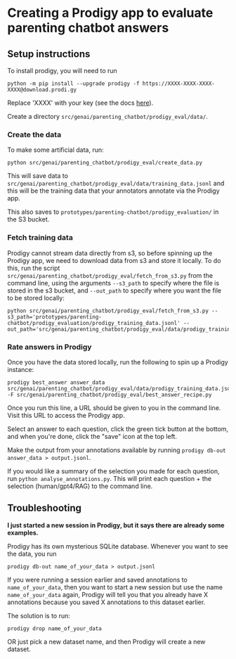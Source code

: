 # Creating a Prodigy app to evaluate parenting chatbot answers

## Setup instructions

To install prodigy, you will need to run
```
python -m pip install --upgrade prodigy -f https://XXXX-XXXX-XXXX-XXXX@download.prodi.gy
```
Replace 'XXXX' with your key (see the docs [here](https://prodi.gy/docs/install)).

Create a directory `src/genai/parenting_chatbot/prodigy_eval/data/`.

### Create the data

To make some artificial data, run:
```
python src/genai/parenting_chatbot/prodigy_eval/create_data.py
```
This will save data to `src/genai/parenting_chatbot/prodigy_eval/data/training_data.jsonl` and this will be the training data that your annotators annotate via the Prodigy app.

This also saves to `prototypes/parenting-chatbot/prodigy_evaluation/` in the S3 bucket.

### Fetch training data

Prodigy cannot stream data directly from s3, so before spinning up the Prodigy app, we need to download data from s3 and store it locally. To do this, run the script `src/genai/parenting_chatbot/prodigy_eval/fetch_from_s3.py` from the command line, using the arguments `--s3_path` to specify where the file is stored in the s3 bucket, and `--out_path` to specify where you want the file to be stored locally:

```
python src/genai/parenting_chatbot/prodigy_eval/fetch_from_s3.py --s3_path='prototypes/parenting-chatbot/prodigy_evaluation/prodigy_training_data.jsonl' --out_path='src/genai/parenting_chatbot/prodigy_eval/data/prodigy_training_data.jsonl'
```

### Rate answers in Prodigy

Once you have the data stored locally, run the following to spin up a Prodigy instance:
```
prodigy best_answer answer_data src/genai/parenting_chatbot/prodigy_eval/data/prodigy_training_data.jsonl -F src/genai/parenting_chatbot/prodigy_eval/best_answer_recipe.py
```
Once you run this line, a URL should be given to you in the command line. Visit this URL to access the Prodigy app.

Select an answer to each question, click the green tick button at the bottom, and when you're done, click the "save" icon at the top left.

Make the output from your annotations available by running `prodigy db-out answer_data > output.jsonl`.

If you would like a summary of the selection you made for each question, run `python analyse_annotations.py`. This will print each question + the selection (human/gpt4/RAG) to the command line.

## Troubleshooting

**I just started a new session in Prodigy, but it says there are already some examples.**

Prodigy has its own mysterious SQLite database. Whenever you want to see the data, you run
```
prodigy db-out name_of_your_data > output.jsonl
```

If you were running a session earlier and saved annotations to `name_of_your_data`, then you want to start a new session but use the name `name_of_your_data` again, Prodigy will tell you that you already have X annotations because you saved X annotations to this dataset earlier.

The solution is to run:
```
prodigy drop name_of_your_data
```

OR just pick a new dataset name, and then Prodigy will create a new dataset.
